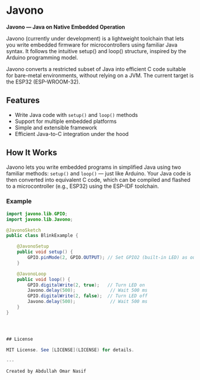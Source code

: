# Javono

**Javono — Java on Native Embedded Operation** 

Javono (currently under development) is a lightweight toolchain that lets you write embedded firmware for microcontrollers using familiar Java syntax. It follows the intuitive setup() and loop() structure, inspired by the Arduino programming model.

Javono converts a restricted subset of Java into efficient C code suitable for bare-metal environments, without relying on a JVM. The current target is the ESP32 (ESP-WROOM-32).

## Features

- Write Java code with `setup()` and `loop()` methods  
- Support for multiple embedded platforms  
- Simple and extensible framework  
- Efficient Java-to-C integration under the hood

## How It Works

Javono lets you write embedded programs in simplified Java using two familiar methods: `setup()` and `loop()` — just like Arduino. Your Java code is then converted into equivalent C code, which can be compiled and flashed to a microcontroller (e.g., ESP32) using the ESP-IDF toolchain.

### Example

```java
import javono.lib.GPIO;
import javono.lib.Javono;

@JavonoSketch
public class BlinkExample {

    @JavonoSetup
    public void setup() {
        GPIO.pinMode(2, GPIO.OUTPUT); // Set GPIO2 (built-in LED) as output
    }

    @JavonoLoop
    public void loop() {
        GPIO.digitalWrite(2, true);   // Turn LED on
        Javono.delay(500);             // Wait 500 ms
        GPIO.digitalWrite(2, false);  // Turn LED off
        Javono.delay(500);             // Wait 500 ms
    }
}




## License

MIT License. See [LICENSE](LICENSE) for details.

---

Created by Abdullah Omar Nasif
